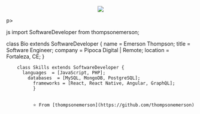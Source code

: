 <p align=center>
  <img src=https://github.com/thompsonemerson/thompsonemerson/raw/master/cover-thompson.png />
</p>p>

js
import SoftwareDeveloper from thompsonemerson;

class Bio extends SoftwareDeveloper {
  name     = Emerson Thompson;
    title    = Software Engineer;
      company  = Pipoca Digital | Remote;
        location = Fortaleza, CE;
        }

        class Skills extends SoftwareDeveloper {
          languages  = [JavaScript, PHP];
            databases  = [MySQL, MongoDB, PostgreSQL];
              frameworks = [React, React Native, Angular, GraphQL];
              }


              ⭐️ From [thompsonemerson](https://github.com/thompsonemerson)
              
